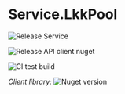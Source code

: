 # Service.LkkPool

![Release Service](https://github.com/MyJetWallet/Service.LkkPool/workflows/Release%20Service/badge.svg)

![Release API client nuget](https://github.com/MyJetWallet/Service.LkkPool/workflows/Release%20API%20client%20nuget/badge.svg)

![CI test build](https://github.com/MyJetWallet/Service.LkkPool/workflows/CI%20test%20build/badge.svg)

*Client library:* ![Nuget version](https://img.shields.io/nuget/v/MyJetWallet.Service.LkkPool.Client?label=MyJetWallet.Service.LkkPool.Client&style=social)

